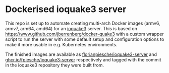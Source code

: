 # Dockerised ioquake3 server

This repo is set up to automate creating multi-arch Docker images (armv6, armv7, arm64, amd64) for
an [ioquake3](https://github.com/ioquake3/ioq3) server. This is based on
https://www.github.com/jberrenberg/docker-quake3 with a custom wrapper script to run the server with
some default setup and configuration options to make it more usable in e.g. Kubernetes environments.

The finished images are available as 
[florianpiesche/ioquake3-server](https://hub.docker.com/r/florianpiesche/ioquake3-server) and
[ghcr.io/fpiesche/ioquake3-server](https://ghcr.io/fpiesche/ioquake3-server) respectively and
tagged with the commit in the ioquake3 repository they were built from.
